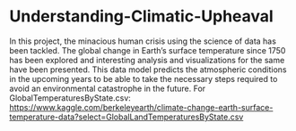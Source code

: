 # Understanding-Climatic-Upheaval

In this project, the minacious human crisis using the science of data has been tackled. The global change in Earth’s surface temperature since 1750 has been explored and interesting analysis and visualizations for the same have been presented. This data model predicts the atmospheric conditions in the upcoming years to be able to take the necessary steps required to avoid an environmental catastrophe in the future.
For GlobalTemperaturesByState.csv: https://www.kaggle.com/berkeleyearth/climate-change-earth-surface-temperature-data?select=GlobalLandTemperaturesByState.csv
